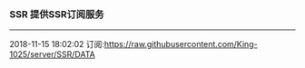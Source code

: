 ### SSR 提供SSR订阅服务
---
2018-11-15 18:02:02 订阅:https://raw.githubusercontent.com/King-1025/server/SSR/DATA
